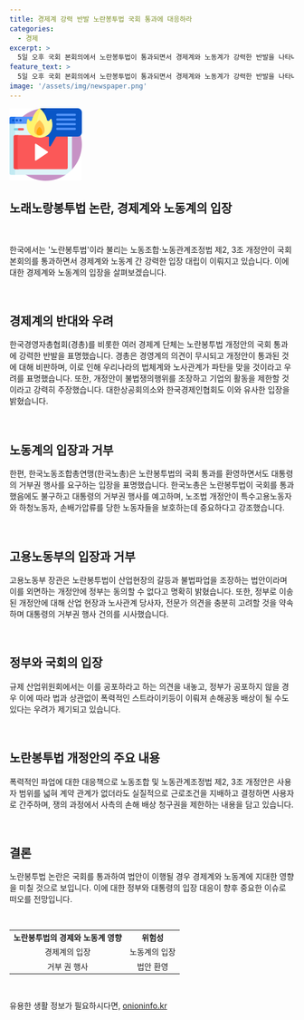 ```yaml
---
title: 경제계 강력 반발 노란봉투법 국회 통과에 대응하라
categories:
  - 경제
excerpt: >
  5일 오후 국회 본회의에서 노란봉투법이 통과되면서 경제계와 노동계가 강력한 반발을 나타내고 있다. 경제계는 이를 폭력적인 불법쟁의행위를 장려하고 기업의 경영을 방해하는 것으로 비판하며 대통령의 거부권을 행사해 달라고 촉구하고 있지만, 노동계는 이를 환영하면서도 대통령의 거부권 행사는 용납할 수 없다고 강조하고 있다. 고용노동부도 개정안에 대한 동의를 거부하고 대통령의 거부권 행사를 시사하며 관련된 의견을 충분히 고려할 것을 약속하고 있다.
feature_text: >
  5일 오후 국회 본회의에서 노란봉투법이 통과되면서 경제계와 노동계가 강력한 반발을 나타내고 있다. 경제계는 이를 폭력적인 불법쟁의행위를 장려하고 기업의 경영을 방해하는 것으로 비판하며 대통령의 거부권을 행사해 달라고 촉구하고 있지만, 노동계는 이를 환영하면서도 대통령의 거부권 행사는 용납할 수 없다고 강조하고 있다. 고용노동부도 개정안에 대한 동의를 거부하고 대통령의 거부권 행사를 시사하며 관련된 의견을 충분히 고려할 것을 약속하고 있다.
image: '/assets/img/newspaper.png'
---
```


<p><img src="/assets/img/news.png" alt="rentncar 속보" /></p>

<h2>노래노랑봉투법 논란, 경제계와 노동계의 입장</h2>

<p data-ke-size="size16">&nbsp;</p>

<p>한국에서는 '노란봉투법'이라 불리는 노동조합·노동관계조정법 제2, 3조 개정안이 국회 본회의를 통과하면서 경제계와 노동계 간 강력한 입장 대립이 이뤄지고 있습니다. 이에 대한 경제계와 노동계의 입장을 살펴보겠습니다.</p>

<p data-ke-size="size16">&nbsp;</p>

<h2>경제계의 반대와 우려</h2>

<p>한국경영자총협회(경총)를 비롯한 여러 경제계 단체는 노란봉투법 개정안의 국회 통과에 강력한 반발을 표명했습니다. 경총은 경영계의 의견이 무시되고 개정안이 통과된 것에 대해 비판하며, 이로 인해 우리나라의 법체계와 노사관계가 파탄을 맞을 것이라고 우려를 표명했습니다. 또한, 개정안이 불법쟁의행위를 조장하고 기업의 활동을 제한할 것이라고 강력히 주장했습니다. 대한상공회의소와 한국경제인협회도 이와 유사한 입장을 밝혔습니다.</p>

<p data-ke-size="size16">&nbsp;</p>

<h2>노동계의 입장과 거부</h2>

<p>한편, 한국노동조합총연맹(한국노총)은 노란봉투법의 국회 통과를 환영하면서도 대통령의 거부권 행사를 요구하는 입장을 표명했습니다. 한국노총은 노란봉투법이 국회를 통과했음에도 불구하고 대통령의 거부권 행사를 예고하며, 노조법 개정안이 특수고용노동자와 하청노동자, 손배가압류를 당한 노동자들을 보호하는데 중요하다고 강조했습니다.</p>

<p data-ke-size="size16">&nbsp;</p>

<h2>고용노동부의 입장과 거부</h2>

<p>고용노동부 장관은 노란봉투법이 산업현장의 갈등과 불법파업을 조장하는 법안이라며 이를 외면하는 개정안에 정부는 동의할 수 없다고 명확히 밝혔습니다. 또한, 정부로 이송된 개정안에 대해 산업 현장과 노사관계 당사자, 전문가 의견을 충분히 고려할 것을 약속하며 대통령의 거부권 행사 건의를 시사했습니다.</p>

<p data-ke-size="size16">&nbsp;</p>

<h2>정부와 국회의 입장</h2>

<p>규제 산업위원회에서는 이를 공포하라고 하는 의견을 내놓고, 정부가 공포하지 않을 경우 이에 따라 법과 상관없이 폭력적인 스트라이키등이 이뤄져 손해공동 배상이 될 수도 있다는 우려가 제기되고 있습니다.</p>

<p data-ke-size="size16">&nbsp;</p>

<h2>노란봉투법 개정안의 주요 내용</h2>

<p>폭력적인 파업에 대한 대응책으로 노동조합 및 노동관계조정법 제2, 3조 개정안은 사용자 범위를 넓혀 계약 관계가 없더라도 실질적으로 근로조건을 지배하고 결정하면 사용자로 간주하며, 쟁의 과정에서 사측의 손해 배상 청구권을 제한하는 내용을 담고 있습니다.</p>

<p data-ke-size="size16">&nbsp;</p>

<h2>결론</h2>

<p>노란봉투법 논란은 국회를 통과하여 법안이 이행될 경우 경제계와 노동계에 지대한 영향을 미칠 것으로 보입니다. 이에 대한 정부와 대통령의 입장 대응이 향후 중요한 이슈로 떠오를 전망입니다.</p>

<p data-ke-size="size16">&nbsp;</p>

<table>
<tbody>
<tr>
<td style="text-align: center; height: 17px;"><b>노란봉투법의 경제와 노동계 영향</b></td>
<td style="text-align: center; height: 17px;"><strong>위험성</strong></td>
</tr>
<tr>
<td style="text-align: center; height: 17px;">경제계의 입장</td>
<td style="text-align: center; height: 17px;">노동계의 입장</td>
</tr>
<tr>
<td style="text-align: center; height: 17px;">거부 권 행사</td>
<td style="text-align: center; height: 17px;">법안 환영</td>
</tr>
</tbody>
</table>

<p data-ke-size="size16">&nbsp;</p>
유용한 생활 정보가 필요하시다면, <a href="https://onioninfo.kr" rel="dofollow">onioninfo.kr</a>



